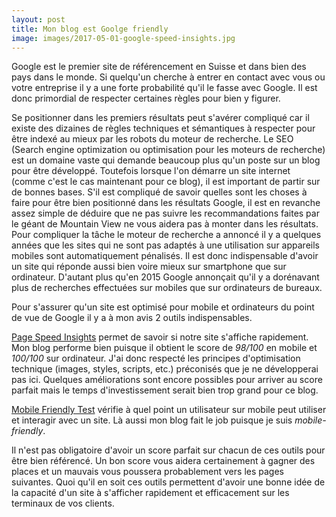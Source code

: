 ```yaml
---
layout: post
title: Mon blog est Goolge friendly
image: images/2017-05-01-google-speed-insights.jpg
---
```

Google est le premier site de référencement en Suisse et dans bien des pays dans le monde. Si quelqu'un cherche à entrer en contact avec vous ou votre entreprise il y a une forte probabilité qu'il le fasse avec Google. Il est donc primordial de respecter certaines règles pour bien y figurer.

Se positionner dans les premiers résultats peut s'avérer compliqué car il existe des dizaines de règles techniques et sémantiques à respecter pour être indexé au mieux par les robots du moteur de recherche. Le SEO (Search engine optimization ou optimisation pour les moteurs de recherche) est un domaine vaste qui demande beaucoup plus qu'un poste sur un blog pour être développé. Toutefois lorsque l'on démarre un site internet (comme c'est le cas maintenant pour ce blog), il est important de partir sur de bonnes bases. S'il est compliqué de savoir quelles sont les choses à faire pour être bien positionné dans les résultats Google, il est en revanche assez simple de déduire que ne pas suivre les recommandations faites par le géant de Mountain View ne vous aidera pas à monter dans les résultats. Pour compliquer la tâche le moteur de recherche a annoncé il y a quelques années que les sites qui ne sont pas adaptés à une utilisation sur appareils mobiles sont automatiquement pénalisés. Il est donc indispensable d'avoir un site qui réponde aussi bien voire mieux sur smartphone que sur ordinateur. D'autant plus qu'en 2015 Google annonçait qu'il y a dorénavant plus de recherches effectuées sur mobiles que sur ordinateurs de bureaux.

Pour s'assurer qu'un site est optimisé pour mobile et ordinateurs du point de vue de Google il y a à mon avis 2 outils indispensables. 

[Page Speed Insights](https://developers.google.com/speed/pagespeed/insights/) permet de savoir si notre site s'affiche rapidement. Mon blog performe bien puisque il obtient le score de *98/100* en mobile et *100/100* sur ordinateur. J'ai donc respecté les principes d'optimisation technique (images, styles, scripts, etc.) préconisés que je ne développerai pas ici. Quelques améliorations sont encore possibles pour arriver au score parfait mais le temps d'investissement serait bien trop grand pour ce blog.

[Mobile Friendly Test](https://search.google.com/search-console/mobile-friendly) vérifie à quel point un utilisateur sur mobile peut utiliser et interagir avec un site. Là aussi mon blog fait le job puisque je suis *mobile-friendly*.

Il n'est pas obligatoire d'avoir un score parfait sur chacun de ces outils pour être bien référencé. Un bon score vous aidera certainement à gagner des places et un mauvais vous poussera probablement vers les pages suivantes. Quoi qu'il en soit ces outils permettent d'avoir une bonne idée de la capacité d'un site à s'afficher rapidement et efficacement sur les terminaux de vos clients.